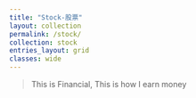 ```yaml
---
title: "Stock-股票"
layout: collection
permalink: /stock/
collection: stock
entries_layout: grid
classes: wide
---
```


>This is Financial, 
>This is how I earn money
<!--stackedit_data:
eyJoaXN0b3J5IjpbLTE4MTc4NTM1MzBdfQ==
-->
